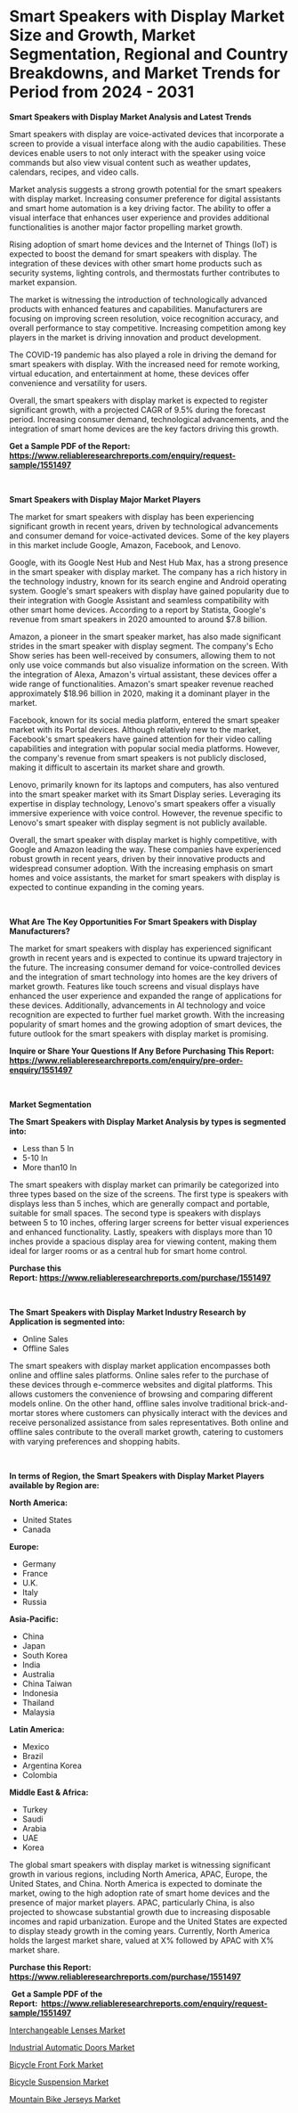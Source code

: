 <p><h1>Smart Speakers with Display Market Size and Growth, Market Segmentation, Regional and Country Breakdowns, and Market Trends for Period from 2024 -  2031</h1></p><p><strong>Smart Speakers with Display Market Analysis and Latest Trends</strong></p>
<p><p>Smart speakers with display are voice-activated devices that incorporate a screen to provide a visual interface along with the audio capabilities. These devices enable users to not only interact with the speaker using voice commands but also view visual content such as weather updates, calendars, recipes, and video calls.</p><p>Market analysis suggests a strong growth potential for the smart speakers with display market. Increasing consumer preference for digital assistants and smart home automation is a key driving factor. The ability to offer a visual interface that enhances user experience and provides additional functionalities is another major factor propelling market growth.</p><p>Rising adoption of smart home devices and the Internet of Things (IoT) is expected to boost the demand for smart speakers with display. The integration of these devices with other smart home products such as security systems, lighting controls, and thermostats further contributes to market expansion.</p><p>The market is witnessing the introduction of technologically advanced products with enhanced features and capabilities. Manufacturers are focusing on improving screen resolution, voice recognition accuracy, and overall performance to stay competitive. Increasing competition among key players in the market is driving innovation and product development.</p><p>The COVID-19 pandemic has also played a role in driving the demand for smart speakers with display. With the increased need for remote working, virtual education, and entertainment at home, these devices offer convenience and versatility for users.</p><p>Overall, the smart speakers with display market is expected to register significant growth, with a projected CAGR of 9.5% during the forecast period. Increasing consumer demand, technological advancements, and the integration of smart home devices are the key factors driving this growth.</p></p>
<p><strong>Get a Sample PDF of the Report:&nbsp; <a href="https://www.reliableresearchreports.com/enquiry/request-sample/1551497">https://www.reliableresearchreports.com/enquiry/request-sample/1551497</a></strong></p>
<p>&nbsp;</p>
<p><strong>Smart Speakers with Display Major Market Players</strong></p>
<p><p>The market for smart speakers with display has been experiencing significant growth in recent years, driven by technological advancements and consumer demand for voice-activated devices. Some of the key players in this market include Google, Amazon, Facebook, and Lenovo.</p><p>Google, with its Google Nest Hub and Nest Hub Max, has a strong presence in the smart speaker with display market. The company has a rich history in the technology industry, known for its search engine and Android operating system. Google's smart speakers with display have gained popularity due to their integration with Google Assistant and seamless compatibility with other smart home devices. According to a report by Statista, Google's revenue from smart speakers in 2020 amounted to around $7.8 billion.</p><p>Amazon, a pioneer in the smart speaker market, has also made significant strides in the smart speaker with display segment. The company's Echo Show series has been well-received by consumers, allowing them to not only use voice commands but also visualize information on the screen. With the integration of Alexa, Amazon's virtual assistant, these devices offer a wide range of functionalities. Amazon's smart speaker revenue reached approximately $18.96 billion in 2020, making it a dominant player in the market.</p><p>Facebook, known for its social media platform, entered the smart speaker market with its Portal devices. Although relatively new to the market, Facebook's smart speakers have gained attention for their video calling capabilities and integration with popular social media platforms. However, the company's revenue from smart speakers is not publicly disclosed, making it difficult to ascertain its market share and growth.</p><p>Lenovo, primarily known for its laptops and computers, has also ventured into the smart speaker market with its Smart Display series. Leveraging its expertise in display technology, Lenovo's smart speakers offer a visually immersive experience with voice control. However, the revenue specific to Lenovo's smart speaker with display segment is not publicly available.</p><p>Overall, the smart speaker with display market is highly competitive, with Google and Amazon leading the way. These companies have experienced robust growth in recent years, driven by their innovative products and widespread consumer adoption. With the increasing emphasis on smart homes and voice assistants, the market for smart speakers with display is expected to continue expanding in the coming years.</p></p>
<p>&nbsp;</p>
<p><strong>What Are The Key Opportunities For Smart Speakers with Display Manufacturers?</strong></p>
<p><p>The market for smart speakers with display has experienced significant growth in recent years and is expected to continue its upward trajectory in the future. The increasing consumer demand for voice-controlled devices and the integration of smart technology into homes are the key drivers of market growth. Features like touch screens and visual displays have enhanced the user experience and expanded the range of applications for these devices. Additionally, advancements in AI technology and voice recognition are expected to further fuel market growth. With the increasing popularity of smart homes and the growing adoption of smart devices, the future outlook for the smart speakers with display market is promising.</p></p>
<p><strong>Inquire or Share Your Questions If Any Before Purchasing This Report: <a href="https://www.reliableresearchreports.com/enquiry/pre-order-enquiry/1551497">https://www.reliableresearchreports.com/enquiry/pre-order-enquiry/1551497</a></strong></p>
<p>&nbsp;</p>
<p><strong>Market Segmentation</strong></p>
<p><strong>The Smart Speakers with Display Market Analysis by types is segmented into:</strong></p>
<p><ul><li>Less than 5 In</li><li>5-10 In</li><li>More than10 In</li></ul></p>
<p><p>The smart speakers with display market can primarily be categorized into three types based on the size of the screens. The first type is speakers with displays less than 5 inches, which are generally compact and portable, suitable for small spaces. The second type is speakers with displays between 5 to 10 inches, offering larger screens for better visual experiences and enhanced functionality. Lastly, speakers with displays more than 10 inches provide a spacious display area for viewing content, making them ideal for larger rooms or as a central hub for smart home control.</p></p>
<p><strong>Purchase this Report:&nbsp;<a href="https://www.reliableresearchreports.com/purchase/1551497">https://www.reliableresearchreports.com/purchase/1551497</a></strong></p>
<p>&nbsp;</p>
<p><strong>The Smart Speakers with Display Market Industry Research by Application is segmented into:</strong></p>
<p><ul><li>Online Sales</li><li>Offline Sales</li></ul></p>
<p><p>The smart speakers with display market application encompasses both online and offline sales platforms. Online sales refer to the purchase of these devices through e-commerce websites and digital platforms. This allows customers the convenience of browsing and comparing different models online. On the other hand, offline sales involve traditional brick-and-mortar stores where customers can physically interact with the devices and receive personalized assistance from sales representatives. Both online and offline sales contribute to the overall market growth, catering to customers with varying preferences and shopping habits.</p></p>
<p>&nbsp;</p>
<p><strong>In terms of Region, the Smart Speakers with Display Market Players available by Region are:</strong></p>
<p>
    <p> <strong> North America: </strong>
        <ul>
            <li>United States</li>
            <li>Canada</li>
        </ul>
        </p> 
    <p> <strong> Europe: </strong>
        <ul>
            <li>Germany</li>
            <li>France</li>
            <li>U.K.</li>
            <li>Italy</li>
            <li>Russia</li>
        </ul>
        </p> 
    <p> <strong> Asia-Pacific: </strong>
        <ul>
            <li>China</li>
            <li>Japan</li>
            <li>South Korea</li>
            <li>India</li>
            <li>Australia</li>
            <li>China Taiwan</li>
            <li>Indonesia</li>
            <li>Thailand</li>
            <li>Malaysia</li>
        </ul>
        </p> 
    <p> <strong> Latin America: </strong>
        <ul>
            <li>Mexico</li>
            <li>Brazil</li>
            <li>Argentina Korea</li>
            <li>Colombia</li>
        </ul>
        </p> 
    <p> <strong> Middle East & Africa: </strong>
        <ul>
            <li>Turkey</li>
            <li>Saudi</li>
            <li>Arabia</li>
            <li>UAE</li>
            <li>Korea</li>
        </ul>
    </p>
    </p>
<p><p>The global smart speakers with display market is witnessing significant growth in various regions, including North America, APAC, Europe, the United States, and China. North America is expected to dominate the market, owing to the high adoption rate of smart home devices and the presence of major market players. APAC, particularly China, is also projected to showcase substantial growth due to increasing disposable incomes and rapid urbanization. Europe and the United States are expected to display steady growth in the coming years. Currently, North America holds the largest market share, valued at X% followed by APAC with X% market share.</p></p>
<p><strong>Purchase this Report: <a href="https://www.reliableresearchreports.com/purchase/1551497">https://www.reliableresearchreports.com/purchase/1551497</a></strong></p>
<p>&nbsp;<strong>Get a Sample PDF of the Report:&nbsp;&nbsp;<a href="https://www.reliableresearchreports.com/enquiry/request-sample/1551497">https://www.reliableresearchreports.com/enquiry/request-sample/1551497</a></strong></p>
<p><strong></strong></p>
<p><p><a href="https://github.com/ChiragRp1/Market-Research-Report-List-2/blob/main/interchangeable-lenses-market.md">Interchangeable Lenses Market</a></p><p><a href="https://github.com/BryceTownsendr/Market-Research-Report-List-2/blob/main/industrial-automatic-doors-market.md">Industrial Automatic Doors Market</a></p><p><a href="https://github.com/PeterParrish5/Market-Research-Report-List-2/blob/main/bicycle-front-fork-market.md">Bicycle Front Fork Market</a></p><p><a href="https://github.com/ChiragRP21/Market-Research-Report-List-2/blob/main/bicycle-suspension-market.md">Bicycle Suspension Market</a></p><p><a href="https://github.com/WillieWoodard/Market-Research-Report-List-2/blob/main/mountain-bike-jerseys-market.md">Mountain Bike Jerseys Market</a></p></p>